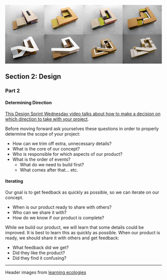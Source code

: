 <img src="images/iteration/1.jpg" style="float:left;width:25%"><img src="images/iteration/2.jpg" style="float:left;width:25%"><img src="images/iteration/3.jpg" style="float:left;width:25%"><img src="images/iteration/4.jpg" style="float:left;width:25%">
<img src="images/iteration/5.jpg" style="float:left;width:25%;clear:left"><img src="images/iteration/6.jpg" style="float:left;width:25%"><img src="images/iteration/7.jpg" style="float:left;width:25%"><img src="images/iteration/8.jpg" style="float:left;width:25%">
<br style="clear:left">

## Section 2: Design

### Part 2

#### Determining Direction

[This Design Sprint Wednesday video talks about how to make a decision on which direction to take with your project](https://www.youtube.com/watch?v=7BKBFOOKbNo0).

Before moving forward ask yourselves these questions in order to properly determine the scope of your project:

* How can we trim off extra, unnecessary details?
* What is the core of our concept?
* Who is responsible for which aspects of our product?
* What is the order of events?
  * What do we need to build first?
  * What comes after that... etc.

#### Iterating

Our goal is to get feedback as quickly as possible, so we can iterate on our concept.

* When is our product ready to share with others?
* Who can we share it with?
* How do we know if our product is complete?

While we build our product, we will learn that some details could be improved. It is best to learn this as quickly as possible. When our product is ready, we should share it with others and get feedback:

* What feedback did we get?
* Did they like the product?
* Did they find it confusing?

---

Header images from [learning ecologies](https://learningecologies2013.wordpress.com/2013/01/26/school-design-iterations/)
